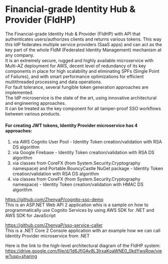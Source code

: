 # Financial-grade Identity Hub & Provider (FIdHP)
The Financial-grade Identity Hub & Provider (FIdHP) with API that authenticates users/authorizes clients and returns various tokens. 
This way this IdP federates multiple service providers (SaaS apps) and can act as the key part of the whole FIdM 
(Federated Identity Management) mechanism at any company. \
It is an extremely secure, rugged and highly available microservice with Multi-AZ deployment for AWS, decent level of redundancy 
of its key components in place for high scalability and eliminating SPFs (Single Point of Failures), 
and with smart performance optimizations for efficient multithreaded processing and data operations. \
For fault tolerance, several fungible token generation approaches are implemented. \
The IdP microservice is the state of the art, using innovative architectural and engineering approaches. \
It can be treated as the key component for all tamper-proof SSO workflows between various products.

#### For creating JWT tokens, Identity Provider microservice has 4 approaches:
1. via AWS Cognito User Pool - Identity Token creation/validation with RSA DS algorithm
2. via Google Firebase - Identity Token creation/validation with RSA DS algorithm
3. via classes from CoreFX (from System.Security.Cryptography namespace) and Portable.BouncyCastle NuGet package - Identity Token creation/validation with RSA DS algorithm
4. via classes from CoreFX (from System.Security.Cryptography namespace) - Identity Token creation/validation with HMAC DS algorithm

https://github.com/ZhenyaP/cognito-sso-demo \
This is an ASP.NET Web API 2 application whis is a sample on how to programmatically use Cognito Services by using AWS SDK for .NET and
AWS SDK for JavaScript

https://github.com/ZhenyaP/sso-service-caller \
This is a .NET Core 2 Console application with an example how we can call Identity Provider microservice from .NET

Here is the link to the high-level architectural diagram of the FIdHP system:
https://drive.google.com/file/d/1d6JfiGAv8L3lrxaKoaWNE0_0kdYwsRow/view?usp=sharing
